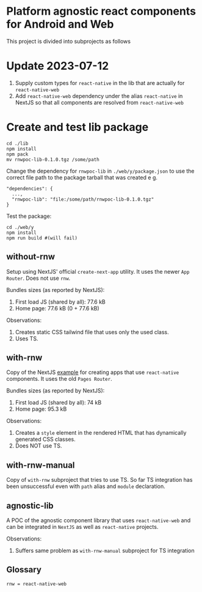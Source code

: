 # Platform agnostic react components for Android and Web
This project is divided into subprojects as follows

# Update 2023-07-12
1. Supply custom types for `react-native` in the lib that are actually for `react-native-web`
2. Add `react-native-web` dependency under the alias `react-native` in NextJS so that all components are resolved from `react-native-web`

# Create and test lib package
```
cd ./lib
npm install
npm pack
mv rnwpoc-lib-0.1.0.tgz /some/path
```
Change the dependency for `rnwpoc-lib` in `./web/y/package.json` to use the correct file path to the package tarball that was created e g.
```
"dependencies": {
  ...,
  "rnwpoc-lib": "file:/some/path/rnwpoc-lib-0.1.0.tgz"
}
```
Test the package:
```
cd ./web/y
npm install
npm run build #(will fail)
```

## without-rnw
Setup using NextJS' official `create-next-app` utility. It uses the newer `App Router`. Does not use `rnw`.

Bundles sizes (as reported by NextJS):
1. First load JS (shared by all): 77.6 kB
2. Home page: 77.6 kB (0 + 77.6 kB)

Observations:
1. Creates static CSS tailwind file that uses only the used class.
2. Uses TS.

## with-rnw
Copy of the NextJS [example](https://github.com/vercel/next.js/tree/canary/examples/with-react-native-web) for creating apps that use `react-native` components. It uses the old `Pages Router`.

Bundles sizes (as reported by NextJS):
1. First load JS (shared by all): 74 kB
2. Home page: 95.3 kB

Observations:
1. Creates a `style` element in the rendered HTML that has dynamically generated CSS classes.
2. Does NOT use TS.

## with-rnw-manual
Copy of `with-rnw` subproject that tries to use TS.
So far TS integration has been unsuccessful even with `path` alias and `module` declaration.

## agnostic-lib
A POC of the agnostic component library that uses `react-native-web` and can be integrated in `NextJS` as well as `react-native` projects.

Observations:
1. Suffers same problem as `with-rnw-manual` subproject for TS integration


## Glossary
```
rnw = react-native-web
```
